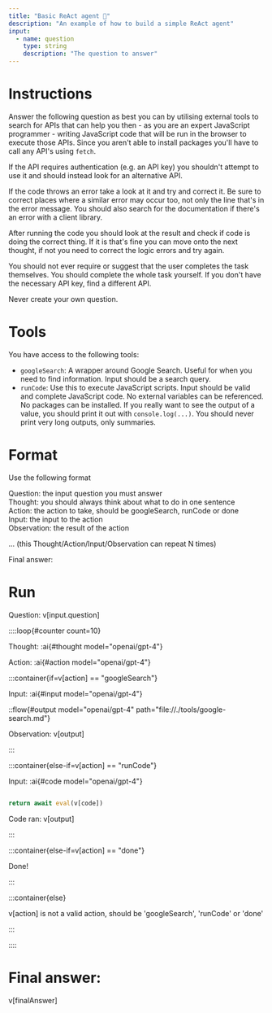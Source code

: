 ```yaml
---
title: "Basic ReAct agent 🤖"
description: "An example of how to build a simple ReAct agent"
input:
  - name: question
    type: string
    description: "The question to answer"
---
```

<!-- 
What is an agent? Generally 'agent' is used to refer to any system that can make decisions autonomously about how to solve a problem. It can be used to describe a lot of things from chatbots that can use tools/perform RAG to highly general agents that attempt to solve any given task such AutoGPT. These highly general agents tend not to perform very well!

At the end of the day agents are a collection of prompts, tools and logic, all things that can be done in Wordware!

Here we've built an agent that will work out how to solve the given task by searching Google, writing code and calling out to APIs. It's based on the [**ReAct**: Synergizing Reasoning and Acting in Language Models](https://arxiv.org/abs/2210.03629) paper.

Have a look through the prompt to see how we combine everything you just learnt from simple generations to looping, branching and tool use. Don't worry if you don't completely understand it right away, agents are an advanced topic which deserves it's whole own set of lessons but do run it and see what happens! -->


# Instructions

<!-- 
We start by giving the agent a set of instructions on how the agent should behave. Most of these instructions have been added through trial and error of seeing the ways in which the agent fails e.g. "Never create your own question" was added **after** we observed the agent sometimes deciding to just ask a new question (often easier) and answer that one instead! -->

Answer the following question as best you can by utilising external tools to search for APIs that can help you then - as you are an expert JavaScript programmer - writing JavaScript code that will be run in the browser to execute those APIs. Since you aren't able to install packages you'll have to call any API's using `fetch`.

If the API requires authentication (e.g. an API key) you shouldn't attempt to use it and should instead look for an alternative API.

If the code throws an error take a look at it and try and correct it. Be sure to correct places where a similar error may occur too, not only the line that's in the error message. You should also search for the documentation if there's an error with a client library.

After running the code you should look at the result and check if code is doing the correct thing. If it is that's fine you can move onto the next thought, if not you need to correct the logic errors and try again.

You should not ever require or suggest that the user completes the task themselves. You should complete the whole task yourself. If you don't have the necessary API key, find a different API.

Never create your own question.

# Tools

<!-- 
Here we describe the tools that the agent can use. We need to give the tool an identifier then clearly describe when the tool should be used and what inputs it should take. -->

You have access to the following tools:

- `googleSearch`: A wrapper around Google Search. Useful for when you need to find information. Input should be a search query.
- `runCode`: Use this to execute JavaScript scripts. Input should be valid and complete JavaScript code. No external variables can be referenced. No packages can be installed. If you really want to see the output of a value, you should print it out with `console.log(...)`. You should never print very long outputs, only summaries.


# Format 

<!-- 
This part of the instruction is all about how the agent should structure it's response. In the ReAct paper this follows a thought-action-input-observation loop that repeats until the problem is solved. -->

Use the following format

Question: the input question you must answer  
Thought: you should always think about what to do in one sentence  
Action: the action to take, should be googleSearch, runCode or done  
Input: the input to the action  
Observation: the result of the action

... (this Thought/Action/Input/Observation can repeat N times)

Final answer:


# Run

Question: v[input.question]

::::loop{#counter count=10}

Thought: :ai{#thought model="openai/gpt-4"}

Action: :ai{#action model="openai/gpt-4"}

:::container{if=v[action] == "googleSearch"}

Input: :ai{#input model="openai/gpt-4"}

::flow{#output model="openai/gpt-4" path="file://./tools/google-search.md"}

Observation: v[output]

:::

:::container{else-if=v[action] == "runCode"}

Input: :ai{#code model="openai/gpt-4"}


```js {#output}

return await eval(v[code])

```

<!-- We show the logs from running the code to the model -->

Code ran: v[output]

:::

:::container{else-if=v[action] == "done"}

<!-- We're done, no need to do anything, this is also checked in the loop parameters so we terminate the loop -->

Done!

:::

:::container{else}

<!-- Occasionally the agent will mess up and generate an invalid action, by feeding this back to the model it can self-correct -->

v[action] is not a valid action, should be 'googleSearch', 'runCode' or 'done'

:::

::::

# Final answer: 

<!-- We get the model to output a final answer, this is what we'd show to our user -->

v[finalAnswer]